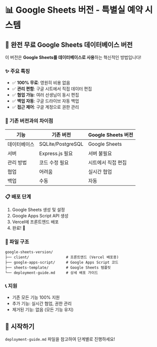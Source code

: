 # 📊 Google Sheets 버전 - 특별실 예약 시스템

## 🚀 완전 무료 Google Sheets 데이터베이스 버전

이 버전은 **Google Sheets를 데이터베이스로 사용**하는 혁신적인 방법입니다!

### ✨ 주요 특징
- ✅ **100% 무료**: 영원히 비용 없음
- ✅ **관리 편함**: 구글 시트에서 직접 데이터 편집
- ✅ **협업 가능**: 여러 선생님이 동시 편집
- ✅ **백업 자동**: 구글 드라이브 자동 백업
- ✅ **접근 제어**: 구글 계정으로 권한 관리

### 🎯 기존 버전과의 차이점
| 기능 | 기존 버전 | Google Sheets 버전 |
|------|----------|-------------------|
| 데이터베이스 | SQLite/PostgreSQL | Google Sheets |
| 서버 | Express.js 필요 | 서버 불필요 |
| 관리 방법 | 코드 수정 필요 | 시트에서 직접 편집 |
| 협업 | 어려움 | 실시간 협업 |
| 백업 | 수동 | 자동 |

### 📋 배포 단계
1. Google Sheets 생성 및 설정
2. Google Apps Script API 생성
3. Vercel에 프론트엔드 배포
4. 완료! 🎉

### 🔗 파일 구조
```
google-sheets-version/
├── client/                 # 프론트엔드 (Vercel 배포용)
├── google-apps-script/     # Google Apps Script 코드
├── sheets-template/        # Google Sheets 템플릿
└── deployment-guide.md     # 상세 배포 가이드
```

### 📞 지원
- 기존 모든 기능 100% 지원
- 추가 기능: 실시간 협업, 권한 관리
- 제거된 기능: 없음 (모든 기능 유지)

## 🚀 시작하기
`deployment-guide.md` 파일을 참고하여 단계별로 진행하세요! 